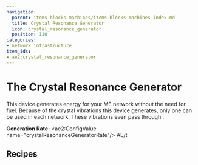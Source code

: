 ```yaml
---
navigation:
  parent: items-blocks-machines/items-blocks-machines-index.md
  title: Crystal Resonance Generator
  icon: crystal_resonance_generator
  position: 110
categories:
- network infrastructure
item_ids:
- ae2:crystal_resonance_generator
---
```


# The Crystal Resonance Generator

<BlockImage id="crystal_resonance_generator" scale="8" />

This device generates energy for your ME network without the need for fuel. Because of the crystal vibrations this device generates, only one can be used in each network. These vibrations even pass through <ItemLink id="quartz_fiber" />.

**Generation Rate:** <ae2:ConfigValue name="crystalResonanceGeneratorRate"/> AE/t

## Recipes

<RecipeFor id="crystal_resonance_generator" />